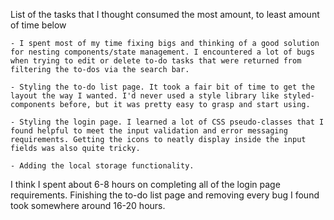 List of the tasks that I thought consumed the most amount, to least amount of time below

    - I spent most of my time fixing bigs and thinking of a good solution for nesting components/state management. I encountered a lot of bugs when trying to edit or delete to-do tasks that were returned from filtering the to-dos via the search bar.

    - Styling the to-do list page. It took a fair bit of time to get the layout the way I wanted. I'd never used a style library like styled-components before, but it was pretty easy to grasp and start using.

    - Styling the login page. I learned a lot of CSS pseudo-classes that I found helpful to meet the input validation and error messaging requirements. Getting the icons to neatly display inside the input fields was also quite tricky.

    - Adding the local storage functionality.
        
I think I spent about 6-8 hours on completing all of the login page requirements.
Finishing the to-do list page and removing every bug I found took somewhere around 16-20 hours. 
